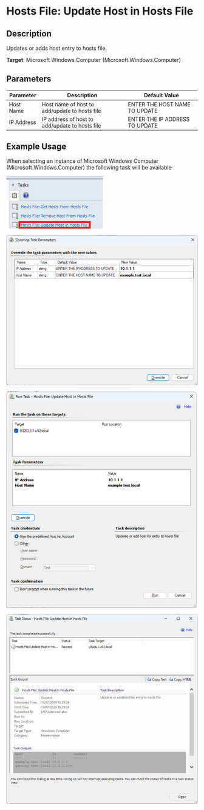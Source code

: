 # Hosts File: Update Host in Hosts File

## Description
Updates or adds host entry to hosts file. 

**Target**: Microsoft Windows Computer (Microsoft.Windows.Computer)

## Parameters

|Parameter|Description|Default Value|
|-|-|-|
|Host Name|Host name of host to add/update to hosts file|ENTER THE HOST NAME TO UPDATE|
|IP Address|IP address of host to add/update to hosts file|ENTER THE IP ADDRESS TO UPDATE

## Example Usage

When selecting an instance of Microsoft Windows Computer (Microsoft.Windows.Computer) the following task will be available

!["Hosts File: Update Host in Hosts File" task in tasks pane](<Screencaps/Tasks Update Host.png>)

!["Hosts File: Update Host in Hosts File" task overrides](<Screencaps/Update Host Task Override.png>)

!["Hosts File: Update Host in Hosts File" task](<Screencaps/Update Host Task.png>)

!["Hosts File: Update Hosts in Hosts File" task output](<Screencaps/Update Host Task Output.png>)
